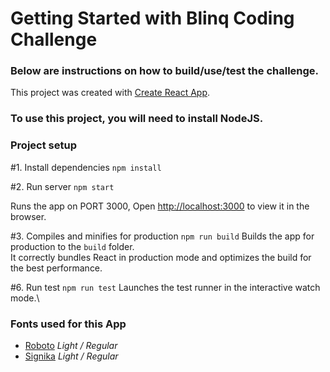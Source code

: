 # Getting Started with Blinq Coding Challenge

### Below are instructions on how to build/use/test the challenge.

This project was created with [Create React App](https://github.com/facebook/create-react-app).

### To use this project, you will need to install NodeJS.

### Project setup

#1. Install dependencies
`npm install`

#2. Run server
`npm start`

Runs the app on PORT 3000, Open [http://localhost:3000](http://localhost:3000) to view it in the browser.

#3. Compiles and minifies for production
`npm run build`
Builds the app for production to the `build` folder.\
It correctly bundles React in production mode and optimizes the build for the best performance.

#6. Run test
`npm run test`
Launches the test runner in the interactive watch mode.\

### Fonts used for this App

- [Roboto](https://github.com/googlefonts/roboto) _Light / Regular_
- [Signika](https://github.com/googlefonts/Signika) _Light / Regular_
